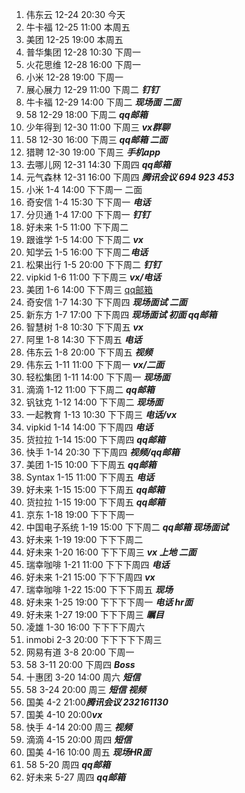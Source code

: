 1. 伟东云 12-24 20:30 今天
2. 牛卡福 12-25 11:00 本周五
3. 美团 12-25 19:00 本周五
4. 普华集团 12-28 10:30 下周一
5. 火花思维 12-28 16:00 下周一
6. 小米 12-28 19:00 下周一
7. 展心展力 12-29 11:00 下周二 ***钉钉***
8. 牛卡福 12-29 14:00 下周二 ***现场面 二面*** 
9. 58 12-29 18:00 下周二 ***qq邮箱***
10. 少年得到 12-30 11:00 下周三 ***vx群聊***
11. 58 12-30 16:00 下周三 ***qq邮箱 二面***
12. 猎聘 12-30 19:00 下周三 ***手机app***
13. 去哪儿网 12-31 14:30  下周四 ***qq邮箱***
14. 元气森林 12-31 16:00 下周四  ***腾讯会议 694 923 453***
15. 小米 1-4 14:00 下下周一 二面
16. 奇安信 1-4 15:30 下下周一 ***电话***
17. 分贝通 1-4 17:00 下下周一 ***钉钉***
18. 好未来 1-5 11:00 下下周二 
19. 跟谁学 1-5 14:00 下下周二 ***vx***
20. 知学云 1-5 16:00 下下周二***电话***
21. 松果出行 1-5 20:00 下下周二 ***钉钉***
22. vipkid  1-6 11:00 下下周三 ***vx/电话***
23. 美团 1-6 14:00 下下周三 [qq邮箱](https://mail.qq.com/cgi-bin/frame_html?sid=uqfjsuNApsUoZVcI&r=9e2d3114d045c6b8bba2d27c0770b325)
24. 奇安信 1-7 14:30 下下周四 ***现场面试 二面***
25. 新东方 1-7 17:00 下下周四 ***现场面试 初面 qq邮箱***
26. 智慧树 1-8 10:30 下下周五 ***vx***
27. 阿里 1-8 14:30 下下周五 ***电话***
28. 伟东云 1-8 20:00 下下周五 ***视频***
29. 伟东云 1-11 11:00 下下周一 ***vx/二面***
30. 轻松集团  1-11 14:00 下下周一 ***现场面***
31. 滴滴 1-12 11:00 下下周二 ***qq邮箱***
32. 钒钛克 1-12 14:00 下下周二 ***现场面***
33. 一起教育  1-13 10:30 下下周三 ***电话/vx***
34. vipkid  1-14 14:00 下下周四 ***电话***
35. 货拉拉  1-14 15:00 下下周四 ***qq邮箱***
36. 快手 1-14 20:30 下下周四 ***视频/qq邮箱***
37. 美团 1-15 10:00 下下周五 ***qq邮箱***
38. Syntax 1-15 11:00 下下周五 ***电话***
39. 好未来 1-15 15:00 下下周五 ***qq邮箱***
40. 货拉拉  1-15 19:00 下下周五 ***qq邮箱***
41. 京东 1-18 19:00 下下下周一
42. 中国电子系统 1-19 15:00 下下周二 ***qq邮箱 现场面试***
43. 好未来 1-19 19:00 下下下周二
44. 好未来 1-20 16:00 下下下周三 ***vx 上地 二面***
45. 瑞幸咖啡 1-21 11:00 下下下周四 ***电话***
46. 好未来 1-21 15:00 下下下周四 ***vx***
47. 瑞幸咖啡  1-22 15:00 下下下周五 ***现场***
51. 好未来 1-25 19:00 下下下下周一   ***电话 hr面***
49. 好未来 1-27 19:00 下下下周三 ***瞩目***
50. 凌雄 1-30 16:00 下下下下周六
51. inmobi 2-3 20:00 下下下下下周三
53. 网易有道 3-8 20:00 下周一
55. 58 3-11 20:00 下周四 ***Boss***
57. 十惠团 3-20 14:00 周六 ***短信***
55. 58 3-24 20:00 周三 ***短信 视频***
56. 国美 4-2 21:00***腾讯会议 232161130***
57. 国美 4-10 20:00***vx***
58. 快手 4-14 20:00 周三 ***视频***
59. 滴滴 4-15 20:00 周四 ***短信*** 
60. 国美 4-16 10:00 周五 ***现场HR面***
61. 58 5-20 周四 ***qq邮箱***
62. 好未来 5-27 周四 ***qq邮箱***

